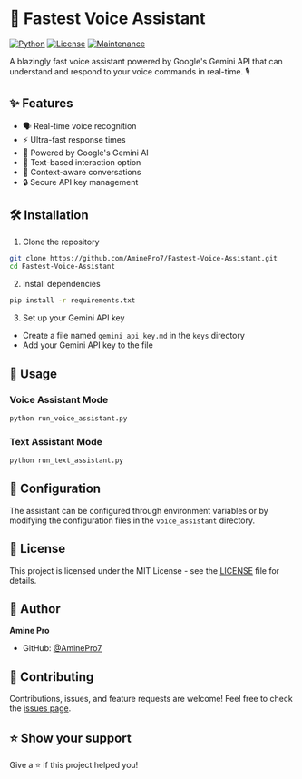 # 🚀 Fastest Voice Assistant

[![Python](https://img.shields.io/badge/Python-3.8%2B-blue?style=flat&logo=python)](https://www.python.org/)
[![License](https://img.shields.io/badge/License-MIT-green.svg)](https://opensource.org/licenses/MIT)
[![Maintenance](https://img.shields.io/badge/Maintained%3F-yes-green.svg)](https://github.com/AminePro7/Fastest-Voice-Assistant/graphs/commit-activity)

A blazingly fast voice assistant powered by Google's Gemini API that can understand and respond to your voice commands in real-time. 🎙️

## ✨ Features

- 🗣️ Real-time voice recognition
- ⚡ Ultra-fast response times
- 🤖 Powered by Google's Gemini AI
- 💬 Text-based interaction option
- 🎯 Context-aware conversations
- 🔒 Secure API key management

## 🛠️ Installation

1. Clone the repository
```bash
git clone https://github.com/AminePro7/Fastest-Voice-Assistant.git
cd Fastest-Voice-Assistant
```

2. Install dependencies
```bash
pip install -r requirements.txt
```

3. Set up your Gemini API key
- Create a file named `gemini_api_key.md` in the `keys` directory
- Add your Gemini API key to the file

## 🚀 Usage

### Voice Assistant Mode
```bash
python run_voice_assistant.py
```

### Text Assistant Mode
```bash
python run_text_assistant.py
```

## 🔧 Configuration

The assistant can be configured through environment variables or by modifying the configuration files in the `voice_assistant` directory.

## 📝 License

This project is licensed under the MIT License - see the [LICENSE](LICENSE) file for details.

## 👤 Author

**Amine Pro**

* GitHub: [@AminePro7](https://github.com/AminePro7)

## 🤝 Contributing

Contributions, issues, and feature requests are welcome! Feel free to check the [issues page](https://github.com/AminePro7/Fastest-Voice-Assistant/issues).

## ⭐ Show your support

Give a ⭐️ if this project helped you! 